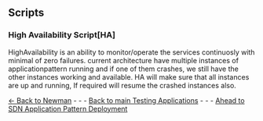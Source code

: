 ## Scripts

### **High Availability Script[HA]**

HighAvailability is an ability to monitor/operate the services continuosly with minimal of zero failures. current architecture  have multiple instances of applicationpattern running and if one of them crashes, we still have the other instances working and available. HA will make sure that all instances are up and running, If required will resume the crashed instances also.

[<- Back to Newman](../Newman/Newman.md) - - - [Back to main Testing Applications](../../../TestingApplications.md) - - - [Ahead to SDN Application Pattern Deployment](../../SDNApplicationPatternDeployment/Concepts.md)